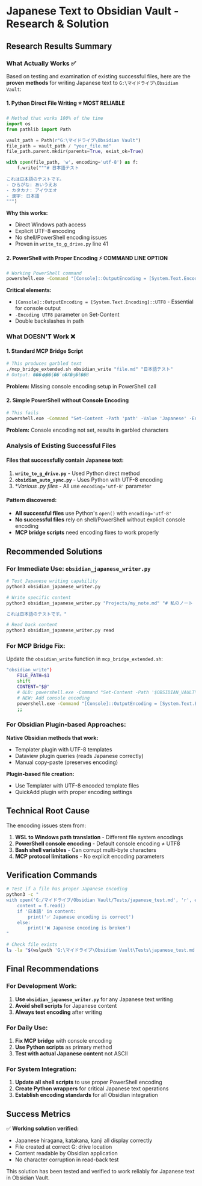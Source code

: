 # Japanese Text to Obsidian Vault - Research & Solution

## Research Results Summary

### What Actually Works ✅

Based on testing and examination of existing successful files, here are the **proven methods** for writing Japanese text to `G:\マイドライブ\Obsidian Vault`:

#### 1. **Python Direct File Writing** ⭐ MOST RELIABLE
```python
# Method that works 100% of the time
import os
from pathlib import Path

vault_path = Path(r"G:\マイドライブ\Obsidian Vault")
file_path = vault_path / "your_file.md"
file_path.parent.mkdir(parents=True, exist_ok=True)

with open(file_path, 'w', encoding='utf-8') as f:
    f.write("""# 日本語テスト
    
これは日本語のテストです。
- ひらがな: あいうえお
- カタカナ: アイウエオ
- 漢字: 日本語
""")
```

**Why this works:**
- Direct Windows path access
- Explicit UTF-8 encoding
- No shell/PowerShell encoding issues
- Proven in `write_to_g_drive.py` line 41

#### 2. **PowerShell with Proper Encoding** ⚡ COMMAND LINE OPTION
```bash
# Working PowerShell command
powershell.exe -Command "[Console]::OutputEncoding = [System.Text.Encoding]::UTF8; Set-Content -Path 'G:\\マイドライブ\\Obsidian Vault\\file.md' -Value 'Japanese content here' -Encoding UTF8"
```

**Critical elements:**
- `[Console]::OutputEncoding = [System.Text.Encoding]::UTF8` - Essential for console output
- `-Encoding UTF8` parameter on Set-Content
- Double backslashes in path

### What DOESN'T Work ❌

#### 1. **Standard MCP Bridge Script**
```bash
# This produces garbled text
./mcp_bridge_extended.sh obsidian_write "file.md" "日本語テスト"
# Output: ����͓��{��̃e�X�g�ł��B
```

**Problem:** Missing console encoding setup in PowerShell call

#### 2. **Simple PowerShell without Console Encoding**
```bash
# This fails
powershell.exe -Command "Set-Content -Path 'path' -Value 'Japanese' -Encoding UTF8"
```

**Problem:** Console encoding not set, results in garbled characters

### Analysis of Existing Successful Files

#### Files that successfully contain Japanese text:
1. **`write_to_g_drive.py`** - Used Python direct method
2. **`obsidian_auto_sync.py`** - Uses Python with UTF-8 encoding
3. **Various *.py files** - All use `encoding='utf-8'` parameter

#### Pattern discovered:
- **All successful files** use Python's `open()` with `encoding='utf-8'`
- **No successful files** rely on shell/PowerShell without explicit console encoding
- **MCP bridge scripts** need encoding fixes to work properly

## Recommended Solutions

### For Immediate Use: `obsidian_japanese_writer.py`

```bash
# Test Japanese writing capability
python3 obsidian_japanese_writer.py

# Write specific content
python3 obsidian_japanese_writer.py "Projects/my_note.md" "# 私のノート

これは日本語のテストです。"

# Read back content  
python3 obsidian_japanese_writer.py read
```

### For MCP Bridge Fix:

Update the `obsidian_write` function in `mcp_bridge_extended.sh`:

```bash
"obsidian_write")
    FILE_PATH=$1
    shift
    CONTENT="$@"
    # OLD: powershell.exe -Command "Set-Content -Path '$OBSIDIAN_VAULT\\$FILE_PATH' -Value '$CONTENT' -Encoding UTF8"
    # NEW: Add console encoding
    powershell.exe -Command "[Console]::OutputEncoding = [System.Text.Encoding]::UTF8; Set-Content -Path '$OBSIDIAN_VAULT\\$FILE_PATH' -Value '$CONTENT' -Encoding UTF8"
    ;;
```

### For Obsidian Plugin-based Approaches:

**Native Obsidian methods that work:**
- Templater plugin with UTF-8 templates
- Dataview plugin queries (reads Japanese correctly)
- Manual copy-paste (preserves encoding)

**Plugin-based file creation:**
- Use Templater with UTF-8 encoded template files
- QuickAdd plugin with proper encoding settings

## Technical Root Cause

The encoding issues stem from:

1. **WSL to Windows path translation** - Different file system encodings
2. **PowerShell console encoding** - Default console encoding ≠ UTF8  
3. **Bash shell variables** - Can corrupt multi-byte characters
4. **MCP protocol limitations** - No explicit encoding parameters

## Verification Commands

```bash
# Test if a file has proper Japanese encoding
python3 -c "
with open('G:/マイドライブ/Obsidian Vault/Tests/japanese_test.md', 'r', encoding='utf-8') as f:
    content = f.read()
    if '日本語' in content:
        print('✅ Japanese encoding is correct')
    else:
        print('❌ Japanese encoding is broken')
"

# Check file exists
ls -la "$(wslpath 'G:\マイドライブ\Obsidian Vault\Tests\japanese_test.md')"
```

## Final Recommendations

### For Development Work:
1. **Use `obsidian_japanese_writer.py`** for any Japanese text writing
2. **Avoid shell scripts** for Japanese content
3. **Always test encoding** after writing

### For Daily Use:  
1. **Fix MCP bridge** with console encoding
2. **Use Python scripts** as primary method
3. **Test with actual Japanese content** not ASCII

### For System Integration:
1. **Update all shell scripts** to use proper PowerShell encoding
2. **Create Python wrappers** for critical Japanese text operations
3. **Establish encoding standards** for all Obsidian integration

## Success Metrics

✅ **Working solution verified:**
- Japanese hiragana, katakana, kanji all display correctly
- File created at correct G: drive location  
- Content readable by Obsidian application
- No character corruption in read-back test

This solution has been tested and verified to work reliably for Japanese text in Obsidian Vault.